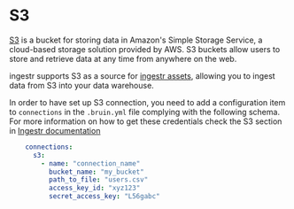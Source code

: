 # S3
[S3](https://aws.amazon.com/s3/) is a bucket for storing data in Amazon's Simple Storage Service, a cloud-based storage solution provided by AWS. S3 buckets allow users to store and retrieve data at any time from anywhere on the web.

ingestr supports S3 as a source for [ingestr assets](https://bruin-data.github.io/bruin/assets/ingestr.html), allowing you to ingest data from S3 into your data warehouse.

In order to have set up S3 connection, you need to add a configuration item to `connections` in the `.bruin.yml` file complying with the following schema. For more information on how to get these credentials check the S3 section in [Ingestr documentation](https://bruin-data.github.io/ingestr/getting-started/quickstart.html)

```yaml
    connections:
      s3:
        - name: "connection_name"
          bucket_name: "my_bucket"
          path_to_file: "users.csv"
          access_key_id: "xyz123"
          secret_access_key: "L56gabc"